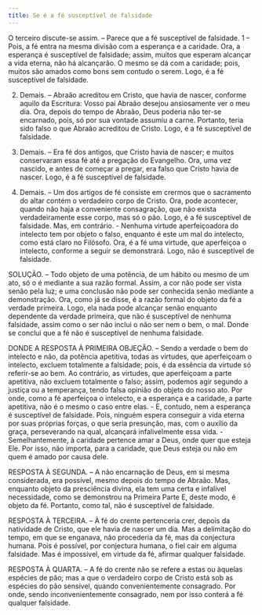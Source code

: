 ```yaml
---
title: Se é a fé susceptível de falsidade
---
```


O terceiro discute-se assim. – Parece que a fé susceptível de falsidade.  1 – Pois, a fé entra na mesma divisão com a esperança e a caridade. Ora, a esperança é susceptível de falsidade; assim, muitos que esperam alcançar a vida eterna, não há alcançarão. O mesmo se dá com a caridade; pois, muitos são amados como bons sem contudo o serem. Logo, é a fé susceptível de falsidade.  

2. Demais. – Abraão acreditou em Cristo, que havia de nascer, conforme aquilo da Escritura: Vosso pai Abraão desejou ansiosamente ver o meu dia. Ora, depois do tempo de Abraão, Deus poderia não ter-se encarnado, pois, só por sua vontade assumiu a carne. Portanto, teria sido falso o que Abraão acreditou de Cristo. Logo, é a fé susceptível de falsidade.  

3. Demais. – Era fé dos antigos, que Cristo havia de nascer; e muitos conservaram essa fé até a pregação do Evangelho. Ora, uma vez nascido, e antes de começar a pregar, era falso que Cristo havia de nascer. Logo, é a fé susceptível de falsidade.  

4. Demais. – Um dos artigos de fé consiste em crermos que o sacramento do altar contém o verdadeiro corpo de Cristo. Ora, pode acontecer, quando não haja a conveniente consagração, que não exista verdadeiramente esse corpo, mas só o pão. Logo, é a fé susceptível de falsidade.  Mas, em contrário. - Nenhuma virtude aperfeiçoadora do intelecto tem por objeto o falso, enquanto é este um mal do intelecto, como está claro no Filósofo. Ora, é a fé uma virtude, que aperfeiçoa o intelecto, conforme a seguir se demonstrará. Logo, não é susceptível de falsidade.  

SOLUÇÃO. – Todo objeto de uma potência, de um hábito ou mesmo de um ato, só o é mediante a sua razão formal. Assim, a cor não pode ser vista senão pela luz; e uma conclusão não pode ser conhecida senão mediante a demonstração. Ora, como já se disse, é a razão formal do objeto da fé a verdade primeira. Logo, ela nada pode alcançar senão enquanto dependente da verdade primeira, que não é susceptível de nenhuma falsidade, assim como o ser não inclui o não ser nem o bem, o mal. Donde se conclui que a fé não é susceptível de nenhuma falsidade.  

DONDE A RESPOSTA À PRIMEIRA OBJEÇÃO. – Sendo a verdade o bem do intelecto e não, da potência apetitiva, todas as virtudes, que aperfeiçoam o intelecto, excluem totalmente a falsidade; pois, é da essência da virtude só referir-se ao bem. Ao contrário, as virtudes, que aperfeiçoam a parte apetitiva, não excluem totalmente o falso; assim, podemos agir segundo a justiça ou a temperança, tendo falsa opinião do objeto do nosso ato. Por onde, como a fé aperfeiçoa o intelecto, e a esperança e a caridade, a parte apetitiva, não é o mesmo o caso entre elas. - E, contudo, nem a esperança é susceptível de falsidade. Pois, ninguém espera conseguir a vida eterna por suas próprias forças, o que seria presunção, mas, com o auxílio da graça, perseverando na qual, alcançará infalivelmente essa vida. - Semelhantemente, à caridade pertence amar a Deus, onde quer que esteja Ele. Por isso, não importa, para a caridade, que Deus esteja ou não em quem é amado por causa dele. 

RESPOSTA À SEGUNDA. – A não encarnação de Deus, em si mesma considerada, era possível, mesmo depois do tempo de Abraão. Mas, enquanto objeto da presciência divina, ela tem uma certa e infalível necessidade, como se demonstrou na Primeira Parte E, deste modo, é objeto da fé. Portanto, como tal, não é susceptível de falsidade.  

RESPOSTA À TERCEIRA. – À fé do crente pertenceria crer, depois da natividade de Cristo, que ele havia de nascer um dia. Mas a delimitação do tempo, em que se enganava, não procederia da fé, mas da conjectura humana. Pois é possível, por conjectura humana, o fiel cair em alguma falsidade. Mas é impossível, em virtude da fé, afirmar qualquer falsidade.  

RESPOSTA À QUARTA. – A fé do crente não se refere a estas ou àquelas espécies de pão; mas a que o verdadeiro corpo de Cristo está sob as espécies do pão sensível, quando convenientemente consagrado. Por onde, sendo inconvenientemente consagrado, nem por isso conterá a fé qualquer falsidade.